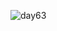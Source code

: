 
![day63](https://user-images.githubusercontent.com/98851253/162035331-cefbd488-261c-4897-9bbd-0ece40617ebb.gif)
